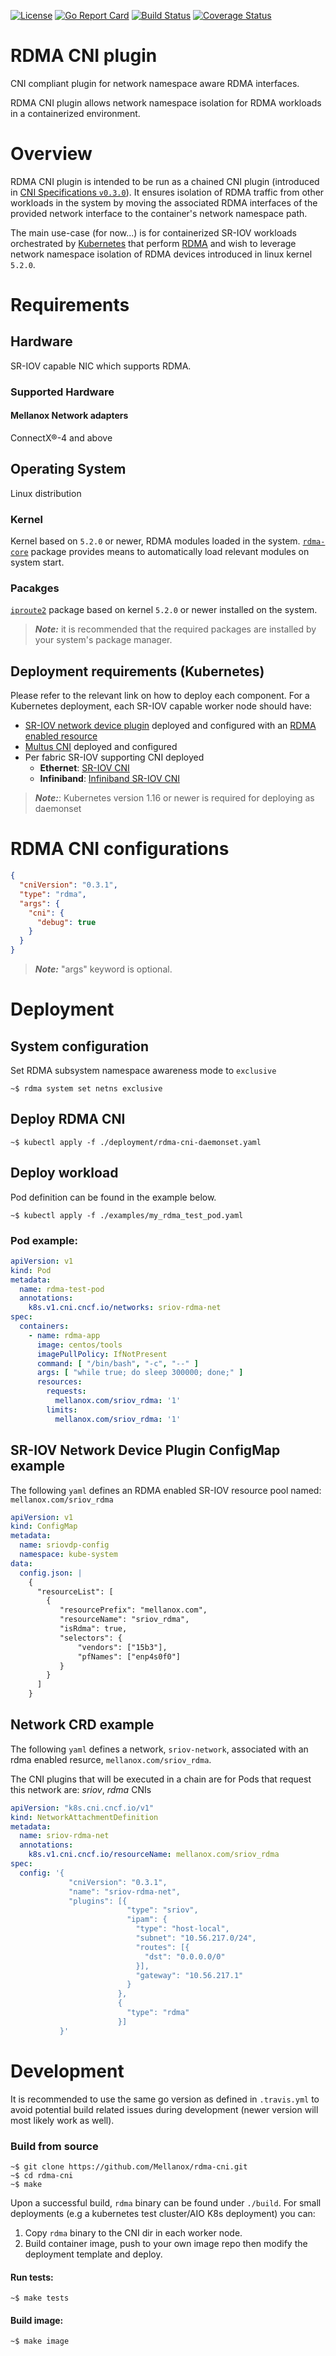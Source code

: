 [![License](https://img.shields.io/badge/License-Apache%202.0-blue.svg)](http://www.apache.org/licenses/LICENSE-2.0)
[![Go Report Card](https://goreportcard.com/badge/github.com/Mellanox/rdma-cni)](https://goreportcard.com/report/github.com/Mellanox/rdma-cni)
[![Build Status](https://travis-ci.com/Mellanox/rdma-cni.svg?branch=master)](https://travis-ci.com/Mellanox/rdma-cni)
[![Coverage Status](https://coveralls.io/repos/github/Mellanox/rdma-cni/badge.svg)](https://coveralls.io/github/Mellanox/rdma-cni)

# RDMA CNI plugin
CNI compliant plugin for network namespace aware RDMA interfaces.

RDMA CNI plugin allows network namespace isolation for RDMA workloads in a containerized environment.

# Overview
RDMA CNI plugin is intended to be run as a chained CNI plugin (introduced in [CNI Specifications `v0.3.0`](https://github.com/containernetworking/cni/blob/v0.3.0/SPEC.md#network-configuration)).
It ensures isolation of RDMA traffic from other workloads in the system by moving the associated RDMA interfaces of the
provided network interface to the container's network namespace path.

The main use-case (for now...) is for containerized SR-IOV workloads orchestrated by [Kubernetes](https://kubernetes.io/)
that perform [RDMA](https://community.mellanox.com/s/article/what-is-rdma-x) and wish to  leverage network namespace
isolation of RDMA devices introduced in linux kernel `5.2.0`.

# Requirements

## Hardware
SR-IOV capable NIC which supports RDMA.

### Supported Hardware

#### Mellanox Network adapters
ConnectX®-4 and above

## Operating System
Linux distribution

### Kernel
Kernel based on `5.2.0` or newer, RDMA modules loaded in the system.
[`rdma-core`](https://github.com/linux-rdma/rdma-core) package provides means to automatically load relevant modules
on system start.

### Pacakges
[`iproute2`](https://mirrors.edge.kernel.org/pub/linux/utils/net/iproute2/) package based on kernel `5.2.0` or newer
installed on the system.

> __*Note:*__ it is recommended that the required packages are installed by your system's package manager.

## Deployment requirements (Kubernetes)
Please refer to the relevant link on how to deploy each component.
For a Kubernetes deployment, each SR-IOV capable worker node should have:

- [SR-IOV network device plugin](https://github.com/intel/sriov-network-device-plugin) deployed and configured with an [RDMA enabled resource](https://github.com/intel/sriov-network-device-plugin/tree/master/docs/rdma)
- [Multus CNI](https://github.com/intel/multus-cni) deployed and configured
- Per fabric SR-IOV supporting CNI deployed
    - __Ethernet__: [SR-IOV CNI](https://github.com/intel/sriov-cni)
    - __Infiniband__: [Infiniband SR-IOV CNI](https://github.com/Mellanox/ib-sriov-cni)

> __*Note:*__: Kubernetes version 1.16 or newer is required for deploying as daemonset

# RDMA CNI configurations
```json
{
  "cniVersion": "0.3.1",
  "type": "rdma",
  "args": {
    "cni": {
      "debug": true
    }
  }
}
```
> __*Note:*__ "args" keyword is optional.

# Deployment

## System configuration
Set RDMA subsystem namespace awareness mode to `exclusive`
```console
~$ rdma system set netns exclusive
```

## Deploy RDMA CNI
```console
~$ kubectl apply -f ./deployment/rdma-cni-daemonset.yaml
```

## Deploy workload
Pod definition can be found in the example below.
```console
~$ kubectl apply -f ./examples/my_rdma_test_pod.yaml
```

### Pod example:
```yaml
apiVersion: v1
kind: Pod
metadata:
  name: rdma-test-pod
  annotations:
    k8s.v1.cni.cncf.io/networks: sriov-rdma-net
spec:
  containers:
    - name: rdma-app
      image: centos/tools
      imagePullPolicy: IfNotPresent
      command: [ "/bin/bash", "-c", "--" ]
      args: [ "while true; do sleep 300000; done;" ]
      resources:
        requests:
          mellanox.com/sriov_rdma: '1'
        limits:
          mellanox.com/sriov_rdma: '1'
```

## SR-IOV Network Device Plugin ConfigMap example
The following `yaml` defines an RDMA enabled SR-IOV resource pool named: `mellanox.com/sriov_rdma`
```yaml
apiVersion: v1
kind: ConfigMap
metadata:
  name: sriovdp-config
  namespace: kube-system
data:
  config.json: |
    {
      "resourceList": [
        {
           "resourcePrefix": "mellanox.com",
           "resourceName": "sriov_rdma",
           "isRdma": true,
           "selectors": {
               "vendors": ["15b3"],
               "pfNames": ["enp4s0f0"]
           }
        }
      ]
    }
```

## Network CRD example
The following `yaml` defines a network, `sriov-network`, associated with an rdma enabled resurce, `mellanox.com/sriov_rdma`.

The CNI plugins that will be executed in a chain are for Pods that request this network are: _sriov_, _rdma_ CNIs

```yaml
apiVersion: "k8s.cni.cncf.io/v1"
kind: NetworkAttachmentDefinition
metadata:
  name: sriov-rdma-net
  annotations:
    k8s.v1.cni.cncf.io/resourceName: mellanox.com/sriov_rdma
spec:
  config: '{
             "cniVersion": "0.3.1",
             "name": "sriov-rdma-net",
             "plugins": [{
                          "type": "sriov",
                          "ipam": {
                            "type": "host-local",
                            "subnet": "10.56.217.0/24",
                            "routes": [{
                              "dst": "0.0.0.0/0"
                            }],
                            "gateway": "10.56.217.1"
                          }
                        },
                        {
                          "type": "rdma"
                        }]
           }'
```

# Development
It is recommended to use the same go version as defined in `.travis.yml`
to avoid potential build related issues during development (newer version will most likely work as well).

### Build from source
```console
~$ git clone https://github.com/Mellanox/rdma-cni.git
~$ cd rdma-cni
~$ make
```
Upon a successful build, `rdma` binary can be found under `./build`.
For small deployments (e.g a kubernetes test cluster/AIO K8s deployment) you can:
1. Copy `rdma` binary to the CNI dir in each worker node.
2. Build container image, push to your own image repo then modify the deployment template and deploy. 

#### Run tests:
```console
~$ make tests
```

#### Build image:
```console
~$ make image
```
